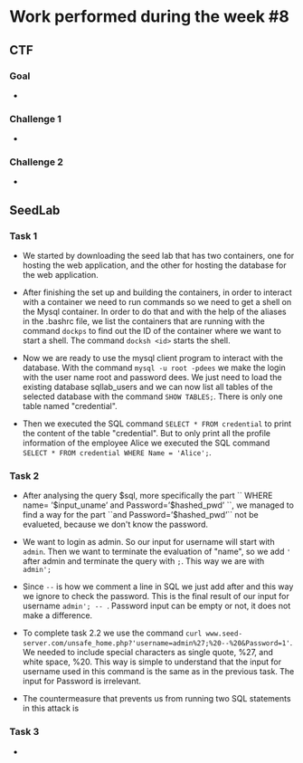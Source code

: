 # Work performed during the week #8

## CTF

### Goal
- 

### Challenge 1
- 

### Challenge 2
- 


## SeedLab

### Task 1

- We started by downloading the seed lab that has two containers, one for hosting the web application, and the other for hosting the
database for the web application.

- After finishing the set up and building the containers, in order to interact with a container we need to run commands so we need to get a shell on the Mysql container. In order to do that and with the help of the aliases in the .bashrc file, we list the containers that are running with the command ``dockps`` to find out the ID of the container where we want to start a shell. The command ``docksh <id>`` starts the shell.

- Now we are ready to use the mysql client program to interact with the database. With the command ``mysql -u root -pdees`` we make the login with the user name root and password dees. We just need to load the existing database sqllab_users and we can now list all tables of the selected database with the command ``SHOW TABLES;``. There is only one table named "credential".

- Then we executed the SQL command ``SELECT * FROM credential`` to print the content of the table "credential". But to only print all the profile information of the employee Alice we executed the SQL command ``SELECT * FROM credential WHERE Name = 'Alice';``.

### Task 2

- After analysing the query $sql, more specifically the part `` WHERE name= ’$input_uname’ and Password=’$hashed_pwd’ ``, we managed to find a way for the part ``and Password=’$hashed_pwd’`` not be evalueted, because we don't know the password.

- We want to login as admin. So our input for username will start with ``admin``. Then we want to terminate the evaluation of "name", so we add `` ' `` after admin and terminate the query with ``;``. This way we are with ``admin';``

- Since ``--`` is how we comment a line in SQL we just add after and this way we ignore to check the password. This is the final result of our input for username ``admin'; -- ``. Password input can be empty or not, it does not make a difference. 

- To complete task 2.2 we use the command ``curl www.seed-server.com/unsafe_home.php?'username=admin%27;%20--%20&Password=1'``. We needed to include special characters as single quote, %27, and white space, %20. This way is simple to understand that the input for username used in this command is the same as in the previous task. The input for Password is irrelevant.

- The countermeasure that prevents us from running two SQL statements in this attack is 

### Task 3

- 
